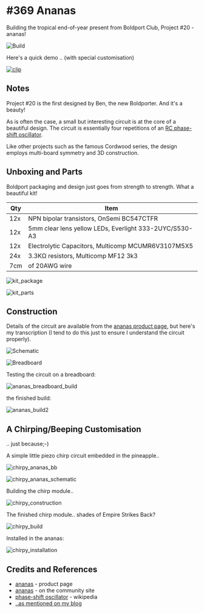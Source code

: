 # #369 Ananas

Building the tropical end-of-year present from Boldport Club, Project #20 - ananas!

![Build](./assets/ananas_build.jpg?raw=true)

Here's a quick demo .. (with special customisation)

[![clip](https://img.youtube.com/vi/r5lmMHbLu4c/0.jpg)](https://www.youtube.com/watch?v=r5lmMHbLu4c)

## Notes

Project #20 is the first designed by Ben, the new Boldporter. And it's a beauty!

As is often the case, a small but interesting circuit is at the core of a beautiful design.
The circuit is essentially four repetitions of an [RC phase-shift oscillator](https://en.wikipedia.org/wiki/Phase-shift_oscillator).

Like other projects such as the famous Cordwood series, the design employs multi-board symmetry and 3D construction.

## Unboxing and Parts

Boldport packaging and design just goes from strength to strength. What a beautiful kit!

| Qty | Item                                                    |
|-----|---------------------------------------------------------|
| 12x | NPN bipolar transistors, OnSemi BC547CTFR               |
| 12x | 5mm clear lens yellow LEDs, Everlight 333-2UYC/S530-A3  |
| 12x | Electrolytic Capacitors, Multicomp MCUMR6V3107M5X5      |
| 24x | 3.3KΩ resistors, Multicomp MF12 3k3                     |
| 7cm | of 20AWG wire                                           |

![kit_package](./assets/kit_package.jpg?raw=true)

![kit_parts](./assets/kit_parts.jpg?raw=true)

## Construction

Details of the circuit are available from the
[ananas product page](https://www.boldport.com/products/ananas),
but here's my transcription (I tend to do this just to ensure I understand the circuit properly).

![Schematic](./assets/ananas_schematic.jpg?raw=true)

![Breadboard](./assets/ananas_bb.jpg?raw=true)

Testing the circuit on a breadboard:

![ananas_breadboard_build](./assets/ananas_breadboard_build.jpg?raw=true)

the finished build:

![ananas_build2](./assets/ananas_build2.jpg?raw=true)


## A Chirping/Beeping Customisation

.. just because;-)

A simple little piezo chirp circuit embedded in the pineapple..

![chirpy_ananas_bb](./assets/chirpy_ananas_bb.jpg?raw=true)

![chirpy_ananas_schematic](./assets/chirpy_ananas_schematic.jpg?raw=true)

Building the chirp module..

![chirpy_construction](./assets/chirpy_construction.jpg?raw=true)

The finished chirp module.. shades of Empire Strikes Back?

![chirpy_build](./assets/chirpy_build.jpg?raw=true)

Installed in the ananas:

![chirpy_installation](./assets/chirpy_installation.jpg?raw=true)

## Credits and References

* [ananas](https://www.boldport.com/products/ananas) - product page
* [ananas](http://community.boldport.club/projects/p20-ananas/) - on the community site
* [phase-shift oscillator](https://en.wikipedia.org/wiki/Phase-shift_oscillator) - wikipedia
* [..as mentioned on my blog](https://blog.tardate.com/2018/01/leap369-my-beeping-boldport-ananas.html)
